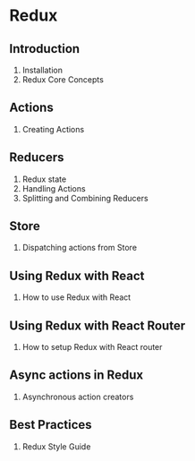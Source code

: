 # Redux

## Introduction
1. Installation
2. Redux Core Concepts

## Actions
1. Creating Actions

## Reducers
1. Redux state
2. Handling Actions
3. Splitting and Combining Reducers

## Store
1. Dispatching actions from Store

## Using Redux with React
1. How to use Redux with React

## Using Redux with React Router
1. How to setup Redux with React router

## Async actions in Redux
1. Asynchronous action creators

## Best Practices
1. Redux Style Guide